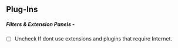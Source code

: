 ## Plug-Ins

##### Filters & Extension Panels -
- [ ] Uncheck If dont use extensions and plugins that require Internet.
